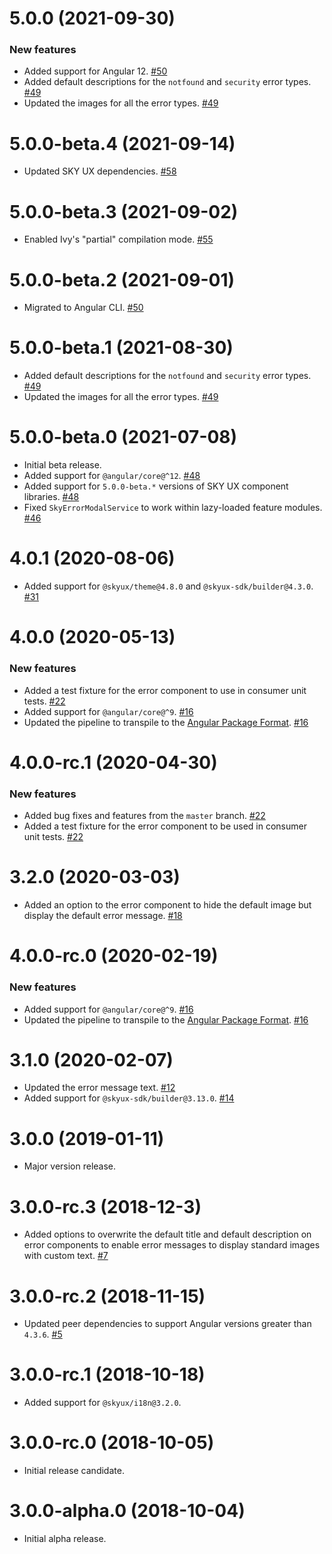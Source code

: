 # 5.0.0 (2021-09-30)

### New features

- Added support for Angular 12. [#50](https://github.com/blackbaud/skyux-errors/pull/50)
- Added default descriptions for the `notfound` and `security` error types. [#49](https://github.com/blackbaud/skyux-autonumeric/pull/49)
- Updated the images for all the error types. [#49](https://github.com/blackbaud/skyux-autonumeric/pull/49)

# 5.0.0-beta.4 (2021-09-14)

- Updated SKY UX dependencies. [#58](https://github.com/blackbaud/skyux-errors/pull/58)

# 5.0.0-beta.3 (2021-09-02)

- Enabled Ivy's "partial" compilation mode. [#55](https://github.com/blackbaud/skyux-errors/pull/55)

# 5.0.0-beta.2 (2021-09-01)

- Migrated to Angular CLI. [#50](https://github.com/blackbaud/skyux-errors/pull/50)

# 5.0.0-beta.1 (2021-08-30)

- Added default descriptions for the `notfound` and `security` error types. [#49](https://github.com/blackbaud/skyux-autonumeric/pull/49)
- Updated the images for all the error types. [#49](https://github.com/blackbaud/skyux-autonumeric/pull/49)

# 5.0.0-beta.0 (2021-07-08)

- Initial beta release.
- Added support for `@angular/core@^12`. [#48](https://github.com/blackbaud/skyux-autonumeric/pull/48)
- Added support for `5.0.0-beta.*` versions of SKY UX component libraries. [#48](https://github.com/blackbaud/skyux-autonumeric/pull/48)
- Fixed `SkyErrorModalService` to work within lazy-loaded feature modules. [#46](https://github.com/blackbaud/skyux-autonumeric/pull/46)

# 4.0.1 (2020-08-06)

- Added support for `@skyux/theme@4.8.0` and `@skyux-sdk/builder@4.3.0`. [#31](https://github.com/blackbaud/skyux-errors/pull/31)

# 4.0.0 (2020-05-13)

### New features

- Added a test fixture for the error component to use in consumer unit tests. [#22](https://github.com/blackbaud/skyux-errors/pull/22)
- Added support for `@angular/core@^9`. [#16](https://github.com/blackbaud/skyux-errors/pull/16)
- Updated the pipeline to transpile to the [Angular Package Format](https://docs.google.com/document/d/1CZC2rcpxffTDfRDs6p1cfbmKNLA6x5O-NtkJglDaBVs/preview). [#16](https://github.com/blackbaud/skyux-errors/pull/16)

# 4.0.0-rc.1 (2020-04-30)

### New features

- Added bug fixes and features from the `master` branch. [#22](https://github.com/blackbaud/skyux-errors/pull/22)
- Added a test fixture for the error component to be used in consumer unit tests. [#22](https://github.com/blackbaud/skyux-errors/pull/22)

# 3.2.0 (2020-03-03)

- Added an option to the error component to hide the default image but display the default error message. [#18](https://github.com/blackbaud/skyux-errors/pull/18)

# 4.0.0-rc.0 (2020-02-19)

### New features

- Added support for `@angular/core@^9`. [#16](https://github.com/blackbaud/skyux-errors/pull/16)
- Updated the pipeline to transpile to the [Angular Package Format](https://docs.google.com/document/d/1CZC2rcpxffTDfRDs6p1cfbmKNLA6x5O-NtkJglDaBVs/preview). [#16](https://github.com/blackbaud/skyux-errors/pull/16)

# 3.1.0 (2020-02-07)

- Updated the error message text. [#12](https://github.com/blackbaud/skyux-errors/pull/12)
- Added support for `@skyux-sdk/builder@3.13.0`. [#14](https://github.com/blackbaud/skyux-errors/pull/14)

# 3.0.0 (2019-01-11)

- Major version release.

# 3.0.0-rc.3 (2018-12-3)

- Added options to overwrite the default title and default description on error components to enable error messages to display standard images with custom text. [#7](https://github.com/blackbaud/skyux-errors/pull/7)

# 3.0.0-rc.2 (2018-11-15)

- Updated peer dependencies to support Angular versions greater than `4.3.6`. [#5](https://github.com/blackbaud/skyux-errors/pull/5)

# 3.0.0-rc.1 (2018-10-18)

- Added support for `@skyux/i18n@3.2.0`.

# 3.0.0-rc.0 (2018-10-05)
 - Initial release candidate.

# 3.0.0-alpha.0 (2018-10-04)

- Initial alpha release.
